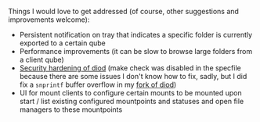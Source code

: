 Things I would love to get addressed (of course, other suggestions and improvements welcome):

* Persistent notification on tray that indicates a specific folder is currently exported to a certain qube
* Performance improvements (it can be slow to browse large folders from a client qube)
* [Security hardening of diod](https://github.com/Rudd-O/diod) (make check was disabled in the specfile because there are some issues I don't know how to fix, sadly, but I did fix a `snprintf` buffer overflow in my [fork of diod](https://github.com/Rudd-O/diod))
* UI for mount clients to configure certain mounts to be mounted upon start / list existing configured mountpoints and statuses and open file managers to these mountpoints
